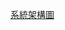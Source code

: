 [系統架構圖](https://lucid.app/lucidchart/40a689cc-98a8-4ca0-9b61-b78bf0cbfcd9/edit?beaconFlowId=6489020DC29E4D52&invitationId=inv_53b45015-4c0b-4648-85af-01a130d3591e&page=0_0#)
